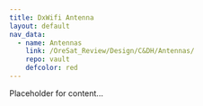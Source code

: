 ```yaml
---
title: DxWifi Antenna
layout: default
nav_data:
  - name: Antennas
    link: /OreSat_Review/Design/C&DH/Antennas/
    repo: vault
    defcolor: red
---
```



Placeholder for content...
